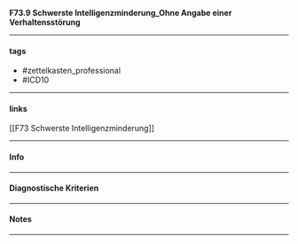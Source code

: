 __F73.9 Schwerste Intelligenzminderung_Ohne Angabe einer Verhaltensstörung__

___________________________________________
#### tags

- #zettelkasten_professional
- #ICD10 
___________________________________________
#### links

[[F73 Schwerste Intelligenzminderung]]

___________________________________________
#### Info

___________________________________________
#### Diagnostische Kriterien

___________________________________________
#### Notes

___________________________________________

